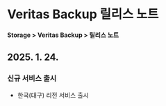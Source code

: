 # Veritas Backup 릴리스 노트
**Storage > Veritas Backup > 릴리스 노트**

## 2025. 1. 24.

### 신규 서비스 출시

* 한국(대구) 리전 서비스 출시
